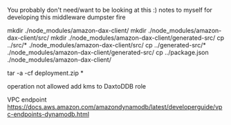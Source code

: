 You probably don't need/want to be looking at this :) notes to myself for developing this middleware dumpster fire

mkdir ./node_modules/amazon-dax-client/
mkdir ./node_modules/amazon-dax-client/src/
mkdir ./node_modules/amazon-dax-client/generated-src/
cp ../src/* ./node_modules/amazon-dax-client/src/
cp ../generated-src/* ./node_modules/amazon-dax-client/generated-src/
cp ../package.json ./node_modules/amazon-dax-client/

tar -a -cf deployment.zip *

operation not allowed add kms to DaxtoDDB role

VPC endpoint https://docs.aws.amazon.com/amazondynamodb/latest/developerguide/vpc-endpoints-dynamodb.html